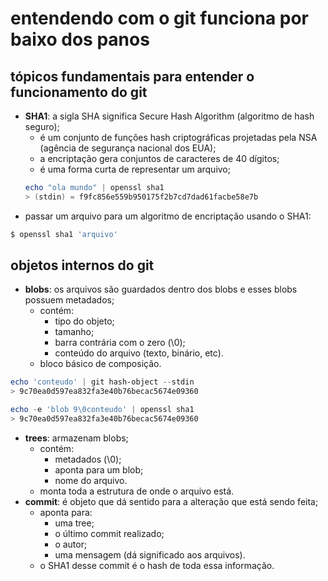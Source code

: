 # entendendo com o git funciona por baixo dos panos
## tópicos fundamentais para entender o funcionamento do git
- **SHA1**: a sigla SHA significa Secure Hash Algorithm (algoritmo de hash seguro);
    - é um conjunto de funções hash criptográficas projetadas pela NSA (agência de segurança nacional dos EUA);
    - a encriptação gera conjuntos de caracteres de 40 dígitos;
    - é uma forma curta de representar um arquivo;
    ~~~~powershell
    echo "ola mundo" | openssl sha1
    > (stdin) = f9fc856e559b950175f2b7cd7dad61facbe58e7b
    ~~~~
- passar um arquivo para um algoritmo de encriptação usando o SHA1:
~~~~bash
$ openssl sha1 'arquivo'
~~~~
## objetos internos do git
- **blobs**: os arquivos são guardados dentro dos blobs e esses blobs possuem metadados;
    - contém:
        - tipo do objeto;
        - tamanho;
        - barra contrária com o zero (\0);
        - conteúdo do arquivo (texto, binário, etc).
    - bloco básico de composição.
~~~~powershell
echo 'conteudo' | git hash-object --stdin
> 9c70ea0d597ea832fa3e40b76becac5674e09360

echo -e 'blob 9\0conteudo' | openssl sha1
> 9c70ea0d597ea832fa3e40b76becac5674e09360
~~~~
- **trees**: armazenam blobs;
    - contém:
        - metadados (\0);
        - aponta para um blob;
        - nome do arquivo.
    - monta toda a estrutura de onde o arquivo está.
- **commit**: é objeto que dá sentido para a alteração que está sendo feita;
    - aponta para:
        - uma tree;
        - o último commit realizado;
        - o autor;
        - uma mensagem (dá significado aos arquivos).
    - o SHA1 desse commit é o hash de toda essa informação.